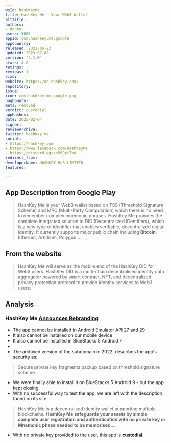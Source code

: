 ```yaml
---
wsId: hashKeyMe
title: HashKey Me - Your Web3 Wallet
altTitle: 
authors:
- danny
users: 5000
appId: com.hashkey.me.google
appCountry: 
released: 2021-06-23
updated: 2023-07-08
version: '4.1.0'
stars: 4.8
ratings: 
reviews: 1
size: 
website: https://me.hashkey.com/
repository: 
issue: 
icon: com.hashkey.me.google.png
bugbounty: 
meta: removed
verdict: custodial
appHashes: 
date: 2025-02-04
signer: 
reviewArchive: 
twitter: hashkey_me
social:
- https://hashkey.com
- https://www.facebook.com/HashKeyMe
- https://discord.gg/zs569ytTkd
redirect_from: 
developerName: HASHKEY HUB LIMITED
features: 

---
```


## App Description from Google Play

> HashKey Me is your Web3 wallet based on TSS (Threshold Signature Scheme) and MPC (Multi-Party Computation) which there is no need to remember complex mnemonic phrases. HashKey Me provides the complete integrated solution to DID (Decentralized IDentifiers), which is a new type of identifier that enables verifiable, decentralized digital identity. It currently supports major public chain including **Bitcoin**, Etherum, Arbitrum, Polygon...

## From the website 

> HashKey Me will serve as the mobile end of the HashKey DID for Web3 users. HashKey DID is a multi-chain decentralised identity data aggregator powered by smart contract, NFT, and decentralized privacy protection protocol to provide identity services to Web3 users.

## Analysis 

### HashKey Me [Announces Rebranding](https://www.hashkey.com/en/newsroom/web3-did-wallet-hashkey-me-announces-rebranding)

- The app cannot be installed in Android Emulator API 27 and 29
- It also cannot be installed on our mobile device
- It also cannot be installed in BlueStacks 5 Android 7
- 
- The archived version of the subdomain in 2022, describes the app's security as: 

> Secure private key fragments backup based on threshold signature scheme.

- We were finally able to install it on BlueStacks 5 Android 9 - but the app kept closing.
- With no successful way to test the app, we are left with the description found on its site: 

> HashKey Me is a decentralised identity wallet supporting multiple blockchains. **HashKey Me safeguards your assets by simple complete user registration and authentication with no private key or Mnemonic phase needed to be memorised...**

- With no private key provided to the user, this app is **custodial**.

 